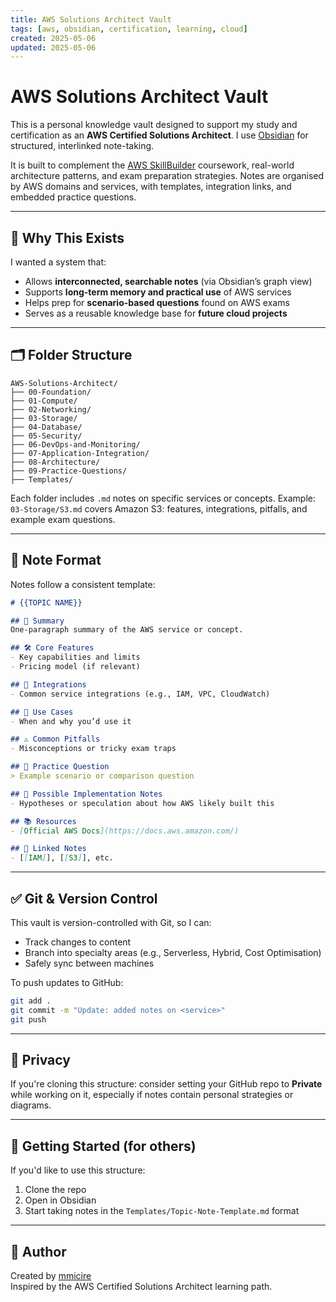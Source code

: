 ```yaml
---
title: AWS Solutions Architect Vault
tags: [aws, obsidian, certification, learning, cloud]
created: 2025-05-06
updated: 2025-05-06
---
```


# AWS Solutions Architect Vault

This is a personal knowledge vault designed to support my study and certification as an **AWS Certified Solutions Architect**. I use [Obsidian](https://obsidian.md/) for structured, interlinked note-taking.

It is built to complement the [AWS SkillBuilder](https://skillbuilder.aws) coursework, real-world architecture patterns, and exam preparation strategies. Notes are organised by AWS domains and services, with templates, integration links, and embedded practice questions.

---

## 🧠 Why This Exists

I wanted a system that:

- Allows **interconnected, searchable notes** (via Obsidian’s graph view)
- Supports **long-term memory and practical use** of AWS services
- Helps prep for **scenario-based questions** found on AWS exams
- Serves as a reusable knowledge base for **future cloud projects**

---

## 🗂 Folder Structure

```
AWS-Solutions-Architect/
├── 00-Foundation/
├── 01-Compute/
├── 02-Networking/
├── 03-Storage/
├── 04-Database/
├── 05-Security/
├── 06-DevOps-and-Monitoring/
├── 07-Application-Integration/
├── 08-Architecture/
├── 09-Practice-Questions/
├── Templates/
```

Each folder includes `.md` notes on specific services or concepts. Example:  
`03-Storage/S3.md` covers Amazon S3: features, integrations, pitfalls, and example exam questions.

---

## 📘 Note Format

Notes follow a consistent template:

```markdown
# {{TOPIC NAME}}

## 📌 Summary
One-paragraph summary of the AWS service or concept.

## 🛠️ Core Features
- Key capabilities and limits
- Pricing model (if relevant)

## 🔗 Integrations
- Common service integrations (e.g., IAM, VPC, CloudWatch)

## 📘 Use Cases
- When and why you’d use it

## ⚠️ Common Pitfalls
- Misconceptions or tricky exam traps

## 🧪 Practice Question
> Example scenario or comparison question

## 💭 Possible Implementation Notes
- Hypotheses or speculation about how AWS likely built this

## 📚 Resources
- [Official AWS Docs](https://docs.aws.amazon.com/)

## 🔁 Linked Notes
- [[IAM]], [[S3]], etc.
```

---

## ✅ Git & Version Control

This vault is version-controlled with Git, so I can:

- Track changes to content
- Branch into specialty areas (e.g., Serverless, Hybrid, Cost Optimisation)
- Safely sync between machines

To push updates to GitHub:

```bash
git add .
git commit -m "Update: added notes on <service>"
git push
```

---

## 🔐 Privacy

If you're cloning this structure: consider setting your GitHub repo to **Private** while working on it, especially if notes contain personal strategies or diagrams.

---

## 🚀 Getting Started (for others)

If you'd like to use this structure:
1. Clone the repo
2. Open in Obsidian
3. Start taking notes in the `Templates/Topic-Note-Template.md` format

---

## 🌱 Author

Created by [mmicire](https://github.com/mmicire)  
Inspired by the AWS Certified Solutions Architect learning path.
